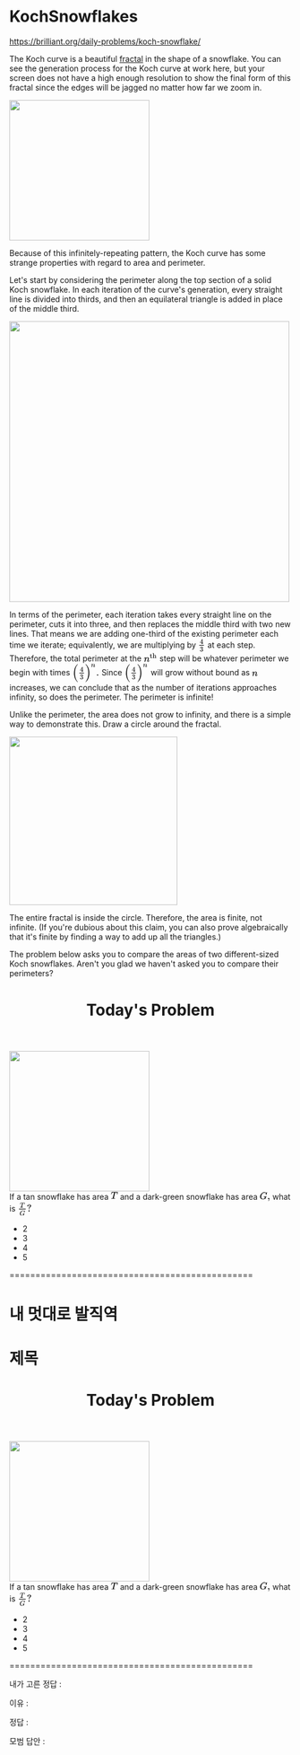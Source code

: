 # KochSnowflakes
https://brilliant.org/daily-problems/koch-snowflake/


<p>The Koch curve is a beautiful <a href="/wiki/fractals/" class="wiki_link" title="fractal" target="_blank">fractal</a> in the shape of a snowflake. You can see the generation process for the Koch curve at work here, but your screen does not have a high enough resolution to show the final form of this fractal since the edges will be jagged no matter how far we zoom in.</p>

<p></p><div class="image-caption center">
<div class="zoomable-image"><span></span><img src="https://ds055uzetaobb.cloudfront.net/brioche/uploads/exQGrhNfax-koch.gif?width=250" srcset="https://ds055uzetaobb.cloudfront.net/brioche/uploads/exQGrhNfax-koch.gif?width=250 1x,https://ds055uzetaobb.cloudfront.net/brioche/uploads/exQGrhNfax-koch.gif?width=500 2x,https://ds055uzetaobb.cloudfront.net/brioche/uploads/exQGrhNfax-koch.gif?width=750 3x" alt="" style="width:250px;max-width:100%;"></div>
</div><p></p>








<p>Because of this infinitely-repeating pattern, the Koch curve has some strange properties with regard to area and perimeter. </p>

<p>Let's start by considering the perimeter along the top section of a solid Koch snowflake. In each iteration of the curve's generation, every straight line is divided into thirds, and then an equilateral triangle is added in place of the middle third. </p>

<p></p><div class="image-caption center">
<div class="zoomable-image"><span></span><img src="https://ds055uzetaobb.cloudfront.net/brioche/uploads/dOggUQMZz9-koch.svg?width=500" srcset="https://ds055uzetaobb.cloudfront.net/brioche/uploads/dOggUQMZz9-koch.svg?width=500 1x,https://ds055uzetaobb.cloudfront.net/brioche/uploads/dOggUQMZz9-koch.svg?width=1000 2x,https://ds055uzetaobb.cloudfront.net/brioche/uploads/dOggUQMZz9-koch.svg?width=1500 3x" alt="" style="width:500px;max-width:100%;"></div>
</div><p></p>

<p>In terms of the perimeter, each iteration takes every straight line on the perimeter, cuts it into three, and then replaces the middle third with two new lines. That means we are adding one-third of the existing perimeter each time we iterate; equivalently, we are multiplying by <span class="latexprocessor-inline latexprocessor-2bee9243aea015a12af881f97464b34367e1466bdca47d785382ca9f3860e68a"><svg xmlns:xlink="http://www.w3.org/1999/xlink" style="width: 1.667ex; height: 3ex; vertical-align: -1ex; margin-top: 1px; margin-right: 0px; margin-bottom: 1px; margin-left: 0px; " viewBox="0 -899.3133421913492 713.5533905932738 1305.6977521945637"><defs><path id="MJMAIN-34-6824b9b82b8c11e39e2840400601ade9dc7e18d9c2aa4b509d2c1927c3fd8b80" stroke-width="0" d="M462 0Q444 3 333 3Q217 3 199 0H190V46H221Q241 46 248 46T265 48T279 53T286 61Q287 63 287 115V165H28V211L179 442Q332 674 334 675Q336 677 355 677H373L379 671V211H471V165H379V114Q379 73 379 66T385 54Q393 47 442 46H471V0H462ZM293 211V545L74 212L183 211H293Z"></path><path id="MJMAIN-33-6824b9b82b8c11e39e2840400601ade9dc7e18d9c2aa4b509d2c1927c3fd8b80" stroke-width="0" d="M127 463Q100 463 85 480T69 524Q69 579 117 622T233 665Q268 665 277 664Q351 652 390 611T430 522Q430 470 396 421T302 350L299 348Q299 347 308 345T337 336T375 315Q457 262 457 175Q457 96 395 37T238 -22Q158 -22 100 21T42 130Q42 158 60 175T105 193Q133 193 151 175T169 130Q169 119 166 110T159 94T148 82T136 74T126 70T118 67L114 66Q165 21 238 21Q293 21 321 74Q338 107 338 175V195Q338 290 274 322Q259 328 213 329L171 330L168 332Q166 335 166 348Q166 366 174 366Q202 366 232 371Q266 376 294 413T322 525V533Q322 590 287 612Q265 626 240 626Q208 626 181 615T143 592T132 580H135Q138 579 143 578T153 573T165 566T175 555T183 540T186 520Q186 498 172 481T127 463Z"></path></defs><g stroke="black" fill="black" stroke-width="0" transform="matrix(1 0 0 -1 0 0)"><g transform="translate(120,0)"><rect stroke="none" width="473" height="60" x="0" y="220"></rect><use transform="scale(0.7071067811865476)" xlink:href="#MJMAIN-34-6824b9b82b8c11e39e2840400601ade9dc7e18d9c2aa4b509d2c1927c3fd8b80" x="84" y="565"></use><use transform="scale(0.7071067811865476)" xlink:href="#MJMAIN-33-6824b9b82b8c11e39e2840400601ade9dc7e18d9c2aa4b509d2c1927c3fd8b80" x="84" y="-524"></use></g></g></svg></span> at each step. Therefore, the total perimeter at the <span class="latexprocessor-inline latexprocessor-f3fea9d311f06319695ed95ad5a9f4b90d619c232aff2c6870dbe16c2f8223b6"><svg xmlns:xlink="http://www.w3.org/1999/xlink" style="width: 3.222ex; height: 2.111ex; vertical-align: -0.222ex; margin-top: 1px; margin-right: 0px; margin-bottom: 1px; margin-left: 0px; " viewBox="0 -875.234514252707 1368.2159082212875 907.1378155807633"><defs><path id="MJMATHI-6E-cea5ce722e1e11e39e2840400601ade9448b950c951042d6a9f3546cfec60972" stroke-width="0" d="M21 287Q22 293 24 303T36 341T56 388T89 425T135 442Q171 442 195 424T225 390T231 369Q231 367 232 367L243 378Q304 442 382 442Q436 442 469 415T503 336T465 179T427 52Q427 26 444 26Q450 26 453 27Q482 32 505 65T540 145Q542 153 560 153Q580 153 580 145Q580 144 576 130Q568 101 554 73T508 17T439 -10Q392 -10 371 17T350 73Q350 92 386 193T423 345Q423 404 379 404H374Q288 404 229 303L222 291L189 157Q156 26 151 16Q138 -11 108 -11Q95 -11 87 -5T76 7T74 17Q74 30 112 180T152 343Q153 348 153 366Q153 405 129 405Q91 405 66 305Q60 285 60 284Q58 278 41 278H27Q21 284 21 287Z"></path><path id="MJMAIN-74-cea5ce722e1e11e39e2840400601ade9448b950c951042d6a9f3546cfec60972" stroke-width="0" d="M27 422Q80 426 109 478T141 600V615H181V431H316V385H181V241Q182 116 182 100T189 68Q203 29 238 29Q282 29 292 100Q293 108 293 146V181H333V146V134Q333 57 291 17Q264 -10 221 -10Q187 -10 162 2T124 33T105 68T98 100Q97 107 97 248V385H18V422H27Z"></path><path id="MJMAIN-68-cea5ce722e1e11e39e2840400601ade9448b950c951042d6a9f3546cfec60972" stroke-width="0" d="M41 46H55Q94 46 102 60V68Q102 77 102 91T102 124T102 167T103 217T103 272T103 329Q103 366 103 407T103 482T102 542T102 586T102 603Q99 622 88 628T43 637H25V660Q25 683 27 683L37 684Q47 685 66 686T103 688Q120 689 140 690T170 693T181 694H184V367Q244 442 328 442Q451 442 463 329Q464 322 464 190V104Q464 66 466 59T477 49Q498 46 526 46H542V0H534L510 1Q487 2 460 2T422 3Q319 3 310 0H302V46H318Q379 46 379 62Q380 64 380 200Q379 335 378 343Q372 371 358 385T334 402T308 404Q263 404 229 370Q202 343 195 315T187 232V168V108Q187 78 188 68T191 55T200 49Q221 46 249 46H265V0H257L234 1Q210 2 183 2T145 3Q42 3 33 0H25V46H41Z"></path></defs><g stroke="black" fill="black" stroke-width="0" transform="matrix(1 0 0 -1 0 0)"><use xlink:href="#MJMATHI-6E-cea5ce722e1e11e39e2840400601ade9448b950c951042d6a9f3546cfec60972"></use><g transform="translate(600,362)"><use transform="scale(0.7071067811865476)" xlink:href="#MJMAIN-74-cea5ce722e1e11e39e2840400601ade9448b950c951042d6a9f3546cfec60972"></use><use transform="scale(0.7071067811865476)" xlink:href="#MJMAIN-68-cea5ce722e1e11e39e2840400601ade9448b950c951042d6a9f3546cfec60972" x="389" y="0"></use></g></g></svg></span> step will be whatever perimeter we begin with times <span class="latexprocessor-inline latexprocessor-b577ab47fd9a5bbfdafba8aaffc011f936d7dfeccad88ac0376cc77f44d43f0f"><svg xmlns:xlink="http://www.w3.org/1999/xlink" style="width: 6.333ex; height: 4.333ex; vertical-align: -1.667ex; margin-top: 1px; margin-right: 0px; margin-bottom: 1px; margin-left: 0px; " viewBox="0 -1210.6320203233213 2709.8174593052026 1881.0353216513777"><defs><path id="MJSZ2-28-d8f0fe24363311e9a5c902b7b6aa38865ebbd7979b53456baa446e776d541343" stroke-width="0" d="M180 96T180 250T205 541T266 770T353 944T444 1069T527 1150H555Q561 1144 561 1141Q561 1137 545 1120T504 1072T447 995T386 878T330 721T288 513T272 251Q272 133 280 56Q293 -87 326 -209T399 -405T475 -531T536 -609T561 -640Q561 -643 555 -649H527Q483 -612 443 -568T353 -443T266 -270T205 -41Z"></path><path id="MJMAIN-34-d8f0fe24363311e9a5c902b7b6aa38865ebbd7979b53456baa446e776d541343" stroke-width="0" d="M462 0Q444 3 333 3Q217 3 199 0H190V46H221Q241 46 248 46T265 48T279 53T286 61Q287 63 287 115V165H28V211L179 442Q332 674 334 675Q336 677 355 677H373L379 671V211H471V165H379V114Q379 73 379 66T385 54Q393 47 442 46H471V0H462ZM293 211V545L74 212L183 211H293Z"></path><path id="MJMAIN-33-d8f0fe24363311e9a5c902b7b6aa38865ebbd7979b53456baa446e776d541343" stroke-width="0" d="M127 463Q100 463 85 480T69 524Q69 579 117 622T233 665Q268 665 277 664Q351 652 390 611T430 522Q430 470 396 421T302 350L299 348Q299 347 308 345T337 336T375 315Q457 262 457 175Q457 96 395 37T238 -22Q158 -22 100 21T42 130Q42 158 60 175T105 193Q133 193 151 175T169 130Q169 119 166 110T159 94T148 82T136 74T126 70T118 67L114 66Q165 21 238 21Q293 21 321 74Q338 107 338 175V195Q338 290 274 322Q259 328 213 329L171 330L168 332Q166 335 166 348Q166 366 174 366Q202 366 232 371Q266 376 294 413T322 525V533Q322 590 287 612Q265 626 240 626Q208 626 181 615T143 592T132 580H135Q138 579 143 578T153 573T165 566T175 555T183 540T186 520Q186 498 172 481T127 463Z"></path><path id="MJSZ2-29-d8f0fe24363311e9a5c902b7b6aa38865ebbd7979b53456baa446e776d541343" stroke-width="0" d="M35 1138Q35 1150 51 1150H56H69Q113 1113 153 1069T243 944T330 771T391 541T416 250T391 -40T330 -270T243 -443T152 -568T69 -649H56Q43 -649 39 -647T35 -637Q65 -607 110 -548Q283 -316 316 56Q324 133 324 251Q324 368 316 445Q278 877 48 1123Q36 1137 35 1138Z"></path><path id="MJMATHI-6E-d8f0fe24363311e9a5c902b7b6aa38865ebbd7979b53456baa446e776d541343" stroke-width="0" d="M21 287Q22 293 24 303T36 341T56 388T89 425T135 442Q171 442 195 424T225 390T231 369Q231 367 232 367L243 378Q304 442 382 442Q436 442 469 415T503 336T465 179T427 52Q427 26 444 26Q450 26 453 27Q482 32 505 65T540 145Q542 153 560 153Q580 153 580 145Q580 144 576 130Q568 101 554 73T508 17T439 -10Q392 -10 371 17T350 73Q350 92 386 193T423 345Q423 404 379 404H374Q288 404 229 303L222 291L189 157Q156 26 151 16Q138 -11 108 -11Q95 -11 87 -5T76 7T74 17Q74 30 112 180T152 343Q153 348 153 366Q153 405 129 405Q91 405 66 305Q60 285 60 284Q58 278 41 278H27Q21 284 21 287Z"></path><path id="MJMAIN-2E-d8f0fe24363311e9a5c902b7b6aa38865ebbd7979b53456baa446e776d541343" stroke-width="0" d="M78 60Q78 84 95 102T138 120Q162 120 180 104T199 61Q199 36 182 18T139 0T96 17T78 60Z"></path></defs><g stroke="black" fill="black" stroke-width="0" transform="matrix(1 0 0 -1 0 0)"><use xlink:href="#MJSZ2-28-d8f0fe24363311e9a5c902b7b6aa38865ebbd7979b53456baa446e776d541343"></use><g transform="translate(717,0)"><rect stroke="none" width="473" height="60" x="0" y="220"></rect><use transform="scale(0.7071067811865476)" xlink:href="#MJMAIN-34-d8f0fe24363311e9a5c902b7b6aa38865ebbd7979b53456baa446e776d541343" x="84" y="565"></use><use transform="scale(0.7071067811865476)" xlink:href="#MJMAIN-33-d8f0fe24363311e9a5c902b7b6aa38865ebbd7979b53456baa446e776d541343" x="84" y="-524"></use></g><use xlink:href="#MJSZ2-29-d8f0fe24363311e9a5c902b7b6aa38865ebbd7979b53456baa446e776d541343" x="1310" y="-1"></use><use transform="scale(0.7071067811865476)" xlink:href="#MJMATHI-6E-d8f0fe24363311e9a5c902b7b6aa38865ebbd7979b53456baa446e776d541343" x="2697" y="1239"></use><use xlink:href="#MJMAIN-2E-d8f0fe24363311e9a5c902b7b6aa38865ebbd7979b53456baa446e776d541343" x="2431" y="0"></use></g></svg></span> Since <span class="latexprocessor-inline latexprocessor-3da0aec3d6d346b8d39de240eb8ed1e012ebb03c8b9b351094a618c073ac9c5d"><svg xmlns:xlink="http://www.w3.org/1999/xlink" style="width: 5.667ex; height: 4.333ex; vertical-align: -1.667ex; margin-top: 1px; margin-right: 0px; margin-bottom: 1px; margin-left: 0px; " viewBox="0 -1210.6320203233213 2431.8174593052026 1881.0353216513777"><defs><path id="MJSZ2-28-9e192a5433d311e9a5c902b7b6aa3886231c8172b4964506a72ba50004c39e92" stroke-width="0" d="M180 96T180 250T205 541T266 770T353 944T444 1069T527 1150H555Q561 1144 561 1141Q561 1137 545 1120T504 1072T447 995T386 878T330 721T288 513T272 251Q272 133 280 56Q293 -87 326 -209T399 -405T475 -531T536 -609T561 -640Q561 -643 555 -649H527Q483 -612 443 -568T353 -443T266 -270T205 -41Z"></path><path id="MJMAIN-34-9e192a5433d311e9a5c902b7b6aa3886231c8172b4964506a72ba50004c39e92" stroke-width="0" d="M462 0Q444 3 333 3Q217 3 199 0H190V46H221Q241 46 248 46T265 48T279 53T286 61Q287 63 287 115V165H28V211L179 442Q332 674 334 675Q336 677 355 677H373L379 671V211H471V165H379V114Q379 73 379 66T385 54Q393 47 442 46H471V0H462ZM293 211V545L74 212L183 211H293Z"></path><path id="MJMAIN-33-9e192a5433d311e9a5c902b7b6aa3886231c8172b4964506a72ba50004c39e92" stroke-width="0" d="M127 463Q100 463 85 480T69 524Q69 579 117 622T233 665Q268 665 277 664Q351 652 390 611T430 522Q430 470 396 421T302 350L299 348Q299 347 308 345T337 336T375 315Q457 262 457 175Q457 96 395 37T238 -22Q158 -22 100 21T42 130Q42 158 60 175T105 193Q133 193 151 175T169 130Q169 119 166 110T159 94T148 82T136 74T126 70T118 67L114 66Q165 21 238 21Q293 21 321 74Q338 107 338 175V195Q338 290 274 322Q259 328 213 329L171 330L168 332Q166 335 166 348Q166 366 174 366Q202 366 232 371Q266 376 294 413T322 525V533Q322 590 287 612Q265 626 240 626Q208 626 181 615T143 592T132 580H135Q138 579 143 578T153 573T165 566T175 555T183 540T186 520Q186 498 172 481T127 463Z"></path><path id="MJSZ2-29-9e192a5433d311e9a5c902b7b6aa3886231c8172b4964506a72ba50004c39e92" stroke-width="0" d="M35 1138Q35 1150 51 1150H56H69Q113 1113 153 1069T243 944T330 771T391 541T416 250T391 -40T330 -270T243 -443T152 -568T69 -649H56Q43 -649 39 -647T35 -637Q65 -607 110 -548Q283 -316 316 56Q324 133 324 251Q324 368 316 445Q278 877 48 1123Q36 1137 35 1138Z"></path><path id="MJMATHI-6E-9e192a5433d311e9a5c902b7b6aa3886231c8172b4964506a72ba50004c39e92" stroke-width="0" d="M21 287Q22 293 24 303T36 341T56 388T89 425T135 442Q171 442 195 424T225 390T231 369Q231 367 232 367L243 378Q304 442 382 442Q436 442 469 415T503 336T465 179T427 52Q427 26 444 26Q450 26 453 27Q482 32 505 65T540 145Q542 153 560 153Q580 153 580 145Q580 144 576 130Q568 101 554 73T508 17T439 -10Q392 -10 371 17T350 73Q350 92 386 193T423 345Q423 404 379 404H374Q288 404 229 303L222 291L189 157Q156 26 151 16Q138 -11 108 -11Q95 -11 87 -5T76 7T74 17Q74 30 112 180T152 343Q153 348 153 366Q153 405 129 405Q91 405 66 305Q60 285 60 284Q58 278 41 278H27Q21 284 21 287Z"></path></defs><g stroke="black" fill="black" stroke-width="0" transform="matrix(1 0 0 -1 0 0)"><use xlink:href="#MJSZ2-28-9e192a5433d311e9a5c902b7b6aa3886231c8172b4964506a72ba50004c39e92"></use><g transform="translate(717,0)"><rect stroke="none" width="473" height="60" x="0" y="220"></rect><use transform="scale(0.7071067811865476)" xlink:href="#MJMAIN-34-9e192a5433d311e9a5c902b7b6aa3886231c8172b4964506a72ba50004c39e92" x="84" y="565"></use><use transform="scale(0.7071067811865476)" xlink:href="#MJMAIN-33-9e192a5433d311e9a5c902b7b6aa3886231c8172b4964506a72ba50004c39e92" x="84" y="-524"></use></g><use xlink:href="#MJSZ2-29-9e192a5433d311e9a5c902b7b6aa3886231c8172b4964506a72ba50004c39e92" x="1310" y="-1"></use><use transform="scale(0.7071067811865476)" xlink:href="#MJMATHI-6E-9e192a5433d311e9a5c902b7b6aa3886231c8172b4964506a72ba50004c39e92" x="2697" y="1239"></use></g></svg></span> will grow without bound as <span class="latexprocessor-inline latexprocessor-bef7e92d003faea67cf0be669d1bd7bfc28fa83e447e6dd8197ae1c63355437e"><svg xmlns:xlink="http://www.w3.org/1999/xlink" style="width: 1.444ex; height: 1.111ex; vertical-align: -0.222ex; margin-top: 1px; margin-right: 0px; margin-bottom: 1px; margin-left: 0px; " viewBox="0 -463.9033013280564 600 495.80660265611283"><defs id="MathJax_SVG_glyphs-46851128261311e3937340400601ade9ea3c92bc735949d58c9338629bebd4e0"><path id="MJMATHI-6E-46851128261311e3937340400601ade9ea3c92bc735949d58c9338629bebd4e0" stroke-width="0" d="M21 287Q22 293 24 303T36 341T56 388T89 425T135 442Q171 442 195 424T225 390T231 369Q231 367 232 367L243 378Q304 442 382 442Q436 442 469 415T503 336T465 179T427 52Q427 26 444 26Q450 26 453 27Q482 32 505 65T540 145Q542 153 560 153Q580 153 580 145Q580 144 576 130Q568 101 554 73T508 17T439 -10Q392 -10 371 17T350 73Q350 92 386 193T423 345Q423 404 379 404H374Q288 404 229 303L222 291L189 157Q156 26 151 16Q138 -11 108 -11Q95 -11 87 -5T76 7T74 17Q74 30 112 180T152 343Q153 348 153 366Q153 405 129 405Q91 405 66 305Q60 285 60 284Q58 278 41 278H27Q21 284 21 287Z"></path></defs><g stroke="black" fill="black" stroke-width="0" transform="matrix(1 0 0 -1 0 0)"><use xlink:href="#MJMATHI-6E-46851128261311e3937340400601ade9ea3c92bc735949d58c9338629bebd4e0"></use></g></svg></span> increases, we can conclude that as the number of iterations approaches infinity, so does the perimeter. The perimeter is infinite! </p>

<p>Unlike the perimeter, the area does not grow to infinity, and there is a simple way to demonstrate this. Draw a circle around the fractal.  </p>

<p></p><div class="image-caption center">
<div class="zoomable-image"><span></span><img src="https://ds055uzetaobb.cloudfront.net/brioche/uploads/9wvBvvLd4B-koch-circle.svg?width=300" srcset="https://ds055uzetaobb.cloudfront.net/brioche/uploads/9wvBvvLd4B-koch-circle.svg?width=300 1x,https://ds055uzetaobb.cloudfront.net/brioche/uploads/9wvBvvLd4B-koch-circle.svg?width=600 2x,https://ds055uzetaobb.cloudfront.net/brioche/uploads/9wvBvvLd4B-koch-circle.svg?width=900 3x" alt="" style="width:300px;max-width:100%;"></div>
</div><p></p>

<p>The entire fractal is inside the circle. Therefore, the area is finite, not infinite. (If you're dubious about this claim, you can also prove algebraically that it's finite by finding a way to add up all the triangles.)</p>

<p>The problem below asks you to compare the areas of two different-sized Koch snowflakes. Aren't you glad we haven't asked you to compare their perimeters?</p>




<div class="b-readable-l">
<header class="b-vspace-m">
<h1>Today's Problem</h1>
</header>

<div class="solv-problem">
<div class="solv-content">




<div class="question-text latex">





<p></p><div class="image-caption center">
<div class="zoomable-image"><span></span><img src="https://ds055uzetaobb.cloudfront.net/brioche/solvable/cc495e0502.7325357e35.EDyzqA.png?width=250" srcset="https://ds055uzetaobb.cloudfront.net/brioche/solvable/cc495e0502.7325357e35.EDyzqA.png?width=250 1x,https://ds055uzetaobb.cloudfront.net/brioche/solvable/cc495e0502.7325357e35.EDyzqA.png?width=500 2x,https://ds055uzetaobb.cloudfront.net/brioche/solvable/cc495e0502.7325357e35.EDyzqA.png?width=750 3x" alt="" style="width:250px;max-width:100%;"></div>
</div>
If a tan snowflake has area <span class="latexprocessor-inline latexprocessor-6db4b82fbf484440164efcfad0f88b0fa8db10831bfa0efbe4e13fd744c0b3a7"><svg xmlns:xlink="http://www.w3.org/1999/xlink" style="width: 1.667ex; height: 1.667ex; vertical-align: -0.111ex; margin-top: 1px; margin-right: 0px; margin-bottom: 1px; margin-left: 0px; " viewBox="0 -697.9033013280564 704 718.8066026561128"><defs id="MathJax_SVG_glyphs-21a8ae7a27a111e3bb5c40400601ade928ed4fb952ea47adb2a757d243e7b76d"><path id="MJMATHI-54-21a8ae7a27a111e3bb5c40400601ade928ed4fb952ea47adb2a757d243e7b76d" stroke-width="0" d="M40 437Q21 437 21 445Q21 450 37 501T71 602L88 651Q93 669 101 677H569H659Q691 677 697 676T704 667Q704 661 687 553T668 444Q668 437 649 437Q640 437 637 437T631 442L629 445Q629 451 635 490T641 551Q641 586 628 604T573 629Q568 630 515 631Q469 631 457 630T439 622Q438 621 368 343T298 60Q298 48 386 46Q418 46 427 45T436 36Q436 31 433 22Q429 4 424 1L422 0Q419 0 415 0Q410 0 363 1T228 2Q99 2 64 0H49Q43 6 43 9T45 27Q49 40 55 46H83H94Q174 46 189 55Q190 56 191 56Q196 59 201 76T241 233Q258 301 269 344Q339 619 339 625Q339 630 310 630H279Q212 630 191 624Q146 614 121 583T67 467Q60 445 57 441T43 437H40Z"></path></defs><g stroke="black" fill="black" stroke-width="0" transform="matrix(1 0 0 -1 0 0)"><use xlink:href="#MJMATHI-54-21a8ae7a27a111e3bb5c40400601ade928ed4fb952ea47adb2a757d243e7b76d"></use></g></svg></span> and a dark-green snowflake has area <span class="latexprocessor-inline latexprocessor-3c87b731dedd22c431d13b8da5061505b6068f2874a236ac6ed82c4a7c50e639"><svg xmlns:xlink="http://www.w3.org/1999/xlink" style="width: 2.444ex; height: 2.222ex; vertical-align: -0.556ex; margin-top: 1px; margin-right: 0px; margin-bottom: 1px; margin-left: 0px; " viewBox="0 -725.9033013280564 1064 941.8066026561128"><defs id="MathJax_SVG_glyphs-b939affc283011e3bb5c40400601ade9970b3a28a29344519498adb514ca6d21"><path id="MJMATHI-47-b939affc283011e3bb5c40400601ade9970b3a28a29344519498adb514ca6d21" stroke-width="0" d="M50 252Q50 367 117 473T286 641T490 704Q580 704 633 653Q642 643 648 636T656 626L657 623Q660 623 684 649Q691 655 699 663T715 679T725 690L740 705H746Q760 705 760 698Q760 694 728 561Q692 422 692 421Q690 416 687 415T669 413H653Q647 419 647 422Q647 423 648 429T650 449T651 481Q651 552 619 605T510 659Q492 659 471 656T418 643T357 615T294 567T236 496T189 394T158 260Q156 242 156 221Q156 173 170 136T206 79T256 45T308 28T353 24Q407 24 452 47T514 106Q517 114 529 161T541 214Q541 222 528 224T468 227H431Q425 233 425 235T427 254Q431 267 437 273H454Q494 271 594 271Q634 271 659 271T695 272T707 272Q721 272 721 263Q721 261 719 249Q714 230 709 228Q706 227 694 227Q674 227 653 224Q646 221 643 215T629 164Q620 131 614 108Q589 6 586 3Q584 1 581 1Q571 1 553 21T530 52Q530 53 528 52T522 47Q448 -22 322 -22Q201 -22 126 55T50 252Z"></path><path id="MJMAIN-2C-b939affc283011e3bb5c40400601ade9970b3a28a29344519498adb514ca6d21" stroke-width="0" d="M78 35T78 60T94 103T137 121Q165 121 187 96T210 8Q210 -27 201 -60T180 -117T154 -158T130 -185T117 -194Q113 -194 104 -185T95 -172Q95 -168 106 -156T131 -126T157 -76T173 -3V9L172 8Q170 7 167 6T161 3T152 1T140 0Q113 0 96 17Z"></path></defs><g stroke="black" fill="black" stroke-width="0" transform="matrix(1 0 0 -1 0 0)"><use xlink:href="#MJMATHI-47-b939affc283011e3bb5c40400601ade9970b3a28a29344519498adb514ca6d21"></use><use xlink:href="#MJMAIN-2C-b939affc283011e3bb5c40400601ade9970b3a28a29344519498adb514ca6d21" x="786" y="0"></use></g></svg></span> what is <span class="latexprocessor-inline latexprocessor-a70e7413e8650237fa1215918c4a71211ec2430371712fbf3858f7ee042986a6"><svg xmlns:xlink="http://www.w3.org/1999/xlink" style="width: 3.222ex; height: 3.111ex; vertical-align: -1.111ex; margin-top: 1px; margin-right: 0px; margin-bottom: 1px; margin-left: 0px; " viewBox="0 -899.3133421913492 1387.7859300126265 1333.9820234420258"><defs><path id="MJMATHI-54-dea69f48363a11e9a5c902b7b6aa3886fdf03e1060774b428b03264cdced9cc0" stroke-width="0" d="M40 437Q21 437 21 445Q21 450 37 501T71 602L88 651Q93 669 101 677H569H659Q691 677 697 676T704 667Q704 661 687 553T668 444Q668 437 649 437Q640 437 637 437T631 442L629 445Q629 451 635 490T641 551Q641 586 628 604T573 629Q568 630 515 631Q469 631 457 630T439 622Q438 621 368 343T298 60Q298 48 386 46Q418 46 427 45T436 36Q436 31 433 22Q429 4 424 1L422 0Q419 0 415 0Q410 0 363 1T228 2Q99 2 64 0H49Q43 6 43 9T45 27Q49 40 55 46H83H94Q174 46 189 55Q190 56 191 56Q196 59 201 76T241 233Q258 301 269 344Q339 619 339 625Q339 630 310 630H279Q212 630 191 624Q146 614 121 583T67 467Q60 445 57 441T43 437H40Z"></path><path id="MJMATHI-47-dea69f48363a11e9a5c902b7b6aa3886fdf03e1060774b428b03264cdced9cc0" stroke-width="0" d="M50 252Q50 367 117 473T286 641T490 704Q580 704 633 653Q642 643 648 636T656 626L657 623Q660 623 684 649Q691 655 699 663T715 679T725 690L740 705H746Q760 705 760 698Q760 694 728 561Q692 422 692 421Q690 416 687 415T669 413H653Q647 419 647 422Q647 423 648 429T650 449T651 481Q651 552 619 605T510 659Q492 659 471 656T418 643T357 615T294 567T236 496T189 394T158 260Q156 242 156 221Q156 173 170 136T206 79T256 45T308 28T353 24Q407 24 452 47T514 106Q517 114 529 161T541 214Q541 222 528 224T468 227H431Q425 233 425 235T427 254Q431 267 437 273H454Q494 271 594 271Q634 271 659 271T695 272T707 272Q721 272 721 263Q721 261 719 249Q714 230 709 228Q706 227 694 227Q674 227 653 224Q646 221 643 215T629 164Q620 131 614 108Q589 6 586 3Q584 1 581 1Q571 1 553 21T530 52Q530 53 528 52T522 47Q448 -22 322 -22Q201 -22 126 55T50 252Z"></path><path id="MJMAIN-3F-dea69f48363a11e9a5c902b7b6aa3886fdf03e1060774b428b03264cdced9cc0" stroke-width="0" d="M226 668Q190 668 162 656T124 632L114 621Q116 621 119 620T130 616T145 607T157 591T162 567Q162 544 147 529T109 514T71 528T55 566Q55 625 100 661T199 704Q201 704 210 704T224 705H228Q281 705 320 692T378 656T407 612T416 567Q416 503 361 462Q267 395 247 303Q242 279 242 241V224Q242 205 239 202T222 198T205 201T202 218V249Q204 320 220 371T255 445T292 491T315 537Q317 546 317 574V587Q317 604 315 615T304 640T277 661T226 668ZM162 61Q162 89 180 105T224 121Q247 119 264 104T281 61Q281 31 264 16T222 1Q197 1 180 16T162 61Z"></path></defs><g stroke="black" fill="black" stroke-width="0" transform="matrix(1 0 0 -1 0 0)"><g transform="translate(120,0)"><rect stroke="none" width="675" height="60" x="0" y="220"></rect><use transform="scale(0.7071067811865476)" xlink:href="#MJMATHI-54-dea69f48363a11e9a5c902b7b6aa3886fdf03e1060774b428b03264cdced9cc0" x="125" y="565"></use><use transform="scale(0.7071067811865476)" xlink:href="#MJMATHI-47-dea69f48363a11e9a5c902b7b6aa3886fdf03e1060774b428b03264cdced9cc0" x="84" y="-564"></use></g><use xlink:href="#MJMAIN-3F-dea69f48363a11e9a5c902b7b6aa3886fdf03e1060774b428b03264cdced9cc0" x="915" y="0"></use></g></svg></span><p></p>


</div>


</div>
</div>
</div>


* 2
* 3
* 4
* 5

===============================================



# 내 멋대로 발직역
# 제목

<div class="b-readable-l">
<header class="b-vspace-m">
<h1>Today's Problem</h1>
</header>

<div class="solv-problem">
<div class="solv-content">




<div class="question-text latex">





<p></p><div class="image-caption center">
<div class="zoomable-image"><span></span><img src="https://ds055uzetaobb.cloudfront.net/brioche/solvable/cc495e0502.7325357e35.EDyzqA.png?width=250" srcset="https://ds055uzetaobb.cloudfront.net/brioche/solvable/cc495e0502.7325357e35.EDyzqA.png?width=250 1x,https://ds055uzetaobb.cloudfront.net/brioche/solvable/cc495e0502.7325357e35.EDyzqA.png?width=500 2x,https://ds055uzetaobb.cloudfront.net/brioche/solvable/cc495e0502.7325357e35.EDyzqA.png?width=750 3x" alt="" style="width:250px;max-width:100%;"></div>
</div>
If a tan snowflake has area <span class="latexprocessor-inline latexprocessor-6db4b82fbf484440164efcfad0f88b0fa8db10831bfa0efbe4e13fd744c0b3a7"><svg xmlns:xlink="http://www.w3.org/1999/xlink" style="width: 1.667ex; height: 1.667ex; vertical-align: -0.111ex; margin-top: 1px; margin-right: 0px; margin-bottom: 1px; margin-left: 0px; " viewBox="0 -697.9033013280564 704 718.8066026561128"><defs id="MathJax_SVG_glyphs-21a8ae7a27a111e3bb5c40400601ade928ed4fb952ea47adb2a757d243e7b76d"><path id="MJMATHI-54-21a8ae7a27a111e3bb5c40400601ade928ed4fb952ea47adb2a757d243e7b76d" stroke-width="0" d="M40 437Q21 437 21 445Q21 450 37 501T71 602L88 651Q93 669 101 677H569H659Q691 677 697 676T704 667Q704 661 687 553T668 444Q668 437 649 437Q640 437 637 437T631 442L629 445Q629 451 635 490T641 551Q641 586 628 604T573 629Q568 630 515 631Q469 631 457 630T439 622Q438 621 368 343T298 60Q298 48 386 46Q418 46 427 45T436 36Q436 31 433 22Q429 4 424 1L422 0Q419 0 415 0Q410 0 363 1T228 2Q99 2 64 0H49Q43 6 43 9T45 27Q49 40 55 46H83H94Q174 46 189 55Q190 56 191 56Q196 59 201 76T241 233Q258 301 269 344Q339 619 339 625Q339 630 310 630H279Q212 630 191 624Q146 614 121 583T67 467Q60 445 57 441T43 437H40Z"></path></defs><g stroke="black" fill="black" stroke-width="0" transform="matrix(1 0 0 -1 0 0)"><use xlink:href="#MJMATHI-54-21a8ae7a27a111e3bb5c40400601ade928ed4fb952ea47adb2a757d243e7b76d"></use></g></svg></span> and a dark-green snowflake has area <span class="latexprocessor-inline latexprocessor-3c87b731dedd22c431d13b8da5061505b6068f2874a236ac6ed82c4a7c50e639"><svg xmlns:xlink="http://www.w3.org/1999/xlink" style="width: 2.444ex; height: 2.222ex; vertical-align: -0.556ex; margin-top: 1px; margin-right: 0px; margin-bottom: 1px; margin-left: 0px; " viewBox="0 -725.9033013280564 1064 941.8066026561128"><defs id="MathJax_SVG_glyphs-b939affc283011e3bb5c40400601ade9970b3a28a29344519498adb514ca6d21"><path id="MJMATHI-47-b939affc283011e3bb5c40400601ade9970b3a28a29344519498adb514ca6d21" stroke-width="0" d="M50 252Q50 367 117 473T286 641T490 704Q580 704 633 653Q642 643 648 636T656 626L657 623Q660 623 684 649Q691 655 699 663T715 679T725 690L740 705H746Q760 705 760 698Q760 694 728 561Q692 422 692 421Q690 416 687 415T669 413H653Q647 419 647 422Q647 423 648 429T650 449T651 481Q651 552 619 605T510 659Q492 659 471 656T418 643T357 615T294 567T236 496T189 394T158 260Q156 242 156 221Q156 173 170 136T206 79T256 45T308 28T353 24Q407 24 452 47T514 106Q517 114 529 161T541 214Q541 222 528 224T468 227H431Q425 233 425 235T427 254Q431 267 437 273H454Q494 271 594 271Q634 271 659 271T695 272T707 272Q721 272 721 263Q721 261 719 249Q714 230 709 228Q706 227 694 227Q674 227 653 224Q646 221 643 215T629 164Q620 131 614 108Q589 6 586 3Q584 1 581 1Q571 1 553 21T530 52Q530 53 528 52T522 47Q448 -22 322 -22Q201 -22 126 55T50 252Z"></path><path id="MJMAIN-2C-b939affc283011e3bb5c40400601ade9970b3a28a29344519498adb514ca6d21" stroke-width="0" d="M78 35T78 60T94 103T137 121Q165 121 187 96T210 8Q210 -27 201 -60T180 -117T154 -158T130 -185T117 -194Q113 -194 104 -185T95 -172Q95 -168 106 -156T131 -126T157 -76T173 -3V9L172 8Q170 7 167 6T161 3T152 1T140 0Q113 0 96 17Z"></path></defs><g stroke="black" fill="black" stroke-width="0" transform="matrix(1 0 0 -1 0 0)"><use xlink:href="#MJMATHI-47-b939affc283011e3bb5c40400601ade9970b3a28a29344519498adb514ca6d21"></use><use xlink:href="#MJMAIN-2C-b939affc283011e3bb5c40400601ade9970b3a28a29344519498adb514ca6d21" x="786" y="0"></use></g></svg></span> what is <span class="latexprocessor-inline latexprocessor-a70e7413e8650237fa1215918c4a71211ec2430371712fbf3858f7ee042986a6"><svg xmlns:xlink="http://www.w3.org/1999/xlink" style="width: 3.222ex; height: 3.111ex; vertical-align: -1.111ex; margin-top: 1px; margin-right: 0px; margin-bottom: 1px; margin-left: 0px; " viewBox="0 -899.3133421913492 1387.7859300126265 1333.9820234420258"><defs><path id="MJMATHI-54-dea69f48363a11e9a5c902b7b6aa3886fdf03e1060774b428b03264cdced9cc0" stroke-width="0" d="M40 437Q21 437 21 445Q21 450 37 501T71 602L88 651Q93 669 101 677H569H659Q691 677 697 676T704 667Q704 661 687 553T668 444Q668 437 649 437Q640 437 637 437T631 442L629 445Q629 451 635 490T641 551Q641 586 628 604T573 629Q568 630 515 631Q469 631 457 630T439 622Q438 621 368 343T298 60Q298 48 386 46Q418 46 427 45T436 36Q436 31 433 22Q429 4 424 1L422 0Q419 0 415 0Q410 0 363 1T228 2Q99 2 64 0H49Q43 6 43 9T45 27Q49 40 55 46H83H94Q174 46 189 55Q190 56 191 56Q196 59 201 76T241 233Q258 301 269 344Q339 619 339 625Q339 630 310 630H279Q212 630 191 624Q146 614 121 583T67 467Q60 445 57 441T43 437H40Z"></path><path id="MJMATHI-47-dea69f48363a11e9a5c902b7b6aa3886fdf03e1060774b428b03264cdced9cc0" stroke-width="0" d="M50 252Q50 367 117 473T286 641T490 704Q580 704 633 653Q642 643 648 636T656 626L657 623Q660 623 684 649Q691 655 699 663T715 679T725 690L740 705H746Q760 705 760 698Q760 694 728 561Q692 422 692 421Q690 416 687 415T669 413H653Q647 419 647 422Q647 423 648 429T650 449T651 481Q651 552 619 605T510 659Q492 659 471 656T418 643T357 615T294 567T236 496T189 394T158 260Q156 242 156 221Q156 173 170 136T206 79T256 45T308 28T353 24Q407 24 452 47T514 106Q517 114 529 161T541 214Q541 222 528 224T468 227H431Q425 233 425 235T427 254Q431 267 437 273H454Q494 271 594 271Q634 271 659 271T695 272T707 272Q721 272 721 263Q721 261 719 249Q714 230 709 228Q706 227 694 227Q674 227 653 224Q646 221 643 215T629 164Q620 131 614 108Q589 6 586 3Q584 1 581 1Q571 1 553 21T530 52Q530 53 528 52T522 47Q448 -22 322 -22Q201 -22 126 55T50 252Z"></path><path id="MJMAIN-3F-dea69f48363a11e9a5c902b7b6aa3886fdf03e1060774b428b03264cdced9cc0" stroke-width="0" d="M226 668Q190 668 162 656T124 632L114 621Q116 621 119 620T130 616T145 607T157 591T162 567Q162 544 147 529T109 514T71 528T55 566Q55 625 100 661T199 704Q201 704 210 704T224 705H228Q281 705 320 692T378 656T407 612T416 567Q416 503 361 462Q267 395 247 303Q242 279 242 241V224Q242 205 239 202T222 198T205 201T202 218V249Q204 320 220 371T255 445T292 491T315 537Q317 546 317 574V587Q317 604 315 615T304 640T277 661T226 668ZM162 61Q162 89 180 105T224 121Q247 119 264 104T281 61Q281 31 264 16T222 1Q197 1 180 16T162 61Z"></path></defs><g stroke="black" fill="black" stroke-width="0" transform="matrix(1 0 0 -1 0 0)"><g transform="translate(120,0)"><rect stroke="none" width="675" height="60" x="0" y="220"></rect><use transform="scale(0.7071067811865476)" xlink:href="#MJMATHI-54-dea69f48363a11e9a5c902b7b6aa3886fdf03e1060774b428b03264cdced9cc0" x="125" y="565"></use><use transform="scale(0.7071067811865476)" xlink:href="#MJMATHI-47-dea69f48363a11e9a5c902b7b6aa3886fdf03e1060774b428b03264cdced9cc0" x="84" y="-564"></use></g><use xlink:href="#MJMAIN-3F-dea69f48363a11e9a5c902b7b6aa3886fdf03e1060774b428b03264cdced9cc0" x="915" y="0"></use></g></svg></span><p></p>


</div>


</div>
</div>
</div>


* 2
* 3
* 4
* 5

===============================================

내가 고른 정답 : 

이유 : 

정답 : 

모범 답안 : 


